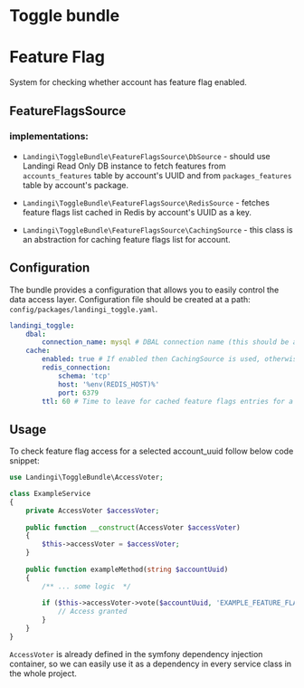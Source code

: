 # Toggle bundle

# Feature Flag

System for checking whether account has feature flag enabled.

## FeatureFlagsSource

### implementations:

* `Landingi\ToggleBundle\FeatureFlagsSource\DbSource` - should use Landingi Read Only DB instance to fetch features from
  `accounts_features` table by account's UUID and from `packages_features` table by account's package.

* `Landingi\ToggleBundle\FeatureFlagsSource\RedisSource` - fetches feature flags list cached in Redis by account's UUID
  as a key.

* `Landingi\ToggleBundle\FeatureFlagsSource\CachingSource` - this class is an abstraction for caching feature flags list
  for account.

## Configuration

The bundle provides a configuration that allows you to easily control the data access layer. Configuration file should
be created at a path: `config/packages/landingi_toggle.yaml`.

```yaml
landingi_toggle:
    dbal:
        connection_name: mysql # DBAL connection name (this should be a read only connection, for a better performance)
    cache:
        enabled: true # If enabled then CachingSource is used, otherwise DbSource is used to fetch the feature flags
        redis_connection:
            schema: 'tcp'
            host: '%env(REDIS_HOST)%'
            port: 6379
        ttl: 60 # Time to leave for cached feature flags entries for a selected account_uuid
```

## Usage

To check feature flag access for a selected account_uuid follow below code snippet:

```php
use Landingi\ToggleBundle\AccessVoter;

class ExampleService
{
    private AccessVoter $accessVoter;
 
    public function __construct(AccessVoter $accessVoter)
    {
        $this->accessVoter = $accessVoter;
    }
    
    public function exampleMethod(string $accountUuid)
    {
        /** ... some logic  */
        
        if ($this->accessVoter->vote($accountUuid, 'EXAMPLE_FEATURE_FLAG')) {
            // Access granted
        }
    }
}
```

`AccessVoter` is already defined in the symfony dependency injection container, so we can easily use it as a dependency in every service class in the whole project.
